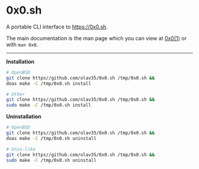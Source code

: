 # 0x0.sh
A portable CLI interface to https://0x0.sh.

The main documentation is the man page which you can view at [0x0(1)](https://olav35.github.io/0x0.sh/) or with `man 0x0`.

---

**Installation**
```sh
# OpenBSD
git clone https//github.com/olav35/0x0.sh /tmp/0x0.sh &&
doas make -C /tmp/0x0.sh install
```
```sh
# Other
git clone https//github.com/olav35/0x0.sh /tmp/0x0.sh &&
sudo make -C /tmp/0x0.sh install
```

**Uninstallation**
```sh
# OpenBSD
git clone https//github.com/olav35/0x0.sh /tmp/0x0.sh &&
doas make -C /tmp/0x0.sh uninstall
```
```sh
# Unix-like
git clone https//github.com/olav35/0x0.sh /tmp/0x0.sh &&
sudo make -C /tmp/0x0.sh uninstall
